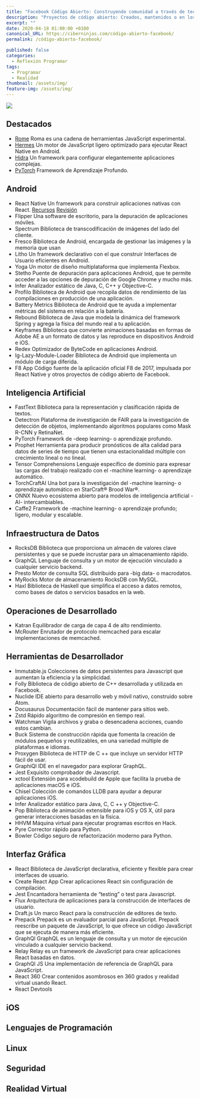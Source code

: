 ```yaml
---
title: "Facebook Código Abierto: Construyendo comunidad a través de tecnología de código abierto"
description: "Proyectos de código abierto: Creados, mantenidos o en los que participa a través de su desarrollo, la omnipresente Facebook"
excerpt: ""
date: 2020-04-18 01:00:00 +0100
canonical_URL: https://ciberninjas.com/código-abierto-facebook/
permalink: /código-abierto-facebook/

published: false
categories:
  - Reflexión Programar
tags:
  - Programar
  - Realidad
thumbnail: /assets/img/
feature-img: /assets/img/
---
```


![]("")

## Destacados

- [Rome](https://romejs.dev/)
	Roma es una cadena de herramientas JavaScript experimental.
- [Hermes](https://hermesengine.dev/)
	Un motor de JavaScript ligero optimizado para ejecutar React Native en Android.
- [Hidra](https://hydra.cc/)
	Un framework para configurar elegantemente aplicaciones complejas.
- [PyTorch](https://pytorch.org/)
	Framework de Aprendizaje Profundo.

 

## Android

- React Native
	Un framework para construir aplicaciones nativas con React.
	[Recursos](https://ciberninjas.com/react-native-recursos) [Revisión](https://ciberninjas.com/listado/react-native)
- Flipper
	Una software de escritorio, para la depuración de aplicaciones móviles.
- Spectrum
	Biblioteca de transcodificación de imágenes del lado del cliente.
- Fresco
	Biblioteca de Android, encargada de gestionar las imágenes y la memoria que usan
- Litho
	Un framework declarativo con el que construir Interfaces de Usuario eficientes en Android.
- Yoga
	Un motor de diseño multiplataforma que implementa Flexbox.
- Stetho
	Puente de depuración para aplicaciones Android, que te permite acceder a las opciones de depuración de Google Chrome y mucho más.
- Infer
	Analizador estático de Java, C, C++ y Objective-C.
- Profilo
	Biblioteca de Android que recopila datos de rendimiento de las compilaciones en producción de una aplicación.
- Battery Metrics
	Biblioteca de Android que te ayuda a implementar métricas del sistema en relación a la batería.
- Rebound
	Biblioteca de Java que modela la dinámica del framework Spring y agrega la física del mundo real a tu aplicación.
- Keyframes
	Biblioteca que convierte animaciones basadas en formas de Adobe AE a un formato de datos y las reproduce en dispositivos Android e iOS.
- Redex
	Optimizador de ByteCode en aplicaciones Android.
- Ig-Lazy-Module-Loader
	Biblioteca de Android que implementa un módulo de carga diferida.
- F8 App
	Código fuente de la aplicación oficial F8 de 2017, impulsada por React Native y otros proyectos de código abierto de Facebook.

## Inteligencia Artificial

- FastText
	Biblioteca para la representación y clasificación rápida de textos.
- Detectron
	Plataforma de investigación de FAIR para la investigación de detección de objetos, implementando algoritmos populares como Mask R-CNN y RetinaNet.
- PyTorch
	Framework de -deep learning- o aprendizaje profundo.
- Prophet
	Herramienta para producir pronósticos de alta calidad para datos de series de tiempo que tienen una estacionalidad múltiple con crecimiento lineal o no lineal.
- Tensor Comprehensions
	Lenguaje específico de dominio para expresar las cargas del trabajo realizado con el -machine learning- o aprendizaje automático.
- TorchCraftAI
	Una bot para la investigación del -machine learning- o aprendizaje automático en StarCraft® Brood War®.
- ONNX
	Nuevo ecosistema abierto para modelos de inteligencia artificial -AI- intercambiables.
- Caffe2
	Framework de -machine learning- o aprendizaje profundo; ligero, modular y escalable.

## Infraestructura de Datos

- RocksDB
	Biblioteca que proporciona un almacén de valores clave persistentes y que se puede incrustar para un almacenamiento rápido.
- GraphQL
	Lenguaje de consulta y un motor de ejecución vinculado a cualquier servicio backend.
- Presto
	Motor de consulta SQL distribuido para -big data- o macrodatos.
- MyRocks
	Motor de almacenamiento RocksDB con MySQL.
- Haxl
	Biblioteca de Haskell que simplifica el acceso a datos remotos, como bases de datos o servicios basados en la web.

## Operaciones de Desarrollado

- Katran
	Equilibrador de carga de capa 4 de alto rendimiento.
- McRouter
	Enrutador de protocolo memcached para escalar implementaciones de memcached.

## Herramientas de Desarrollador

- Immutable.js
	Colecciones de datos persistentes para Javascript que aumentan la eficiencia y la simplicidad.
- Folly
	Biblioteca de código abierto de C++ desarrollada y utilizada en Facebook.
- Nuclide
	IDE abierto para desarrollo web y móvil nativo, construido sobre Atom.
- Docusaurus
	Documentación fácil de mantener para sitios web.
- Zstd
	Rápido algoritmo de compresión en tiempo real.
- Watchman
	Vigila archivos y graba o desencadena acciones, cuando estos cambian.
- Buck
	Sistema de construcción rápida que fomenta la creación de módulos pequeños y reutilizables, en una variedad múltiple de plataformas e idiomas.
- Proxygen
	Biblioteca de HTTP de C ++ que incluye un servidor HTTP fácil de usar.
- GraphiQl
	IDE en el navegador para explorar GraphQL.
- Jest
	Exquisito comprobador de Javascript.
- xctool
	Extensión para xcodebuild de Apple que facilita la prueba de aplicaciones macOS e iOS.
- Chisel
	Colección de comandos LLDB para ayudar a depurar aplicaciones iOS.
- Infer
	Analizador estático para Java, C, C ++ y Objective-C.
- Pop
	Biblioteca de animación extensible para iOS y OS X, útil para generar interacciones basadas en la física.
- HHVM
	Máquina virtual para ejecutar programas escritos en Hack.
- Pyre
	Corrector rápido para Python.
- Bowler
	Código seguro de refactorización moderno para Python.

## Interfaz Gráfica

- React
	Biblioteca de JavaScript declarativa, eficiente y flexible para crear interfaces de usuario.
- Create React App
	Crear aplicaciones React sin configuración de compilación.
- Jest
	Encantadora herramienta de “testing” o test para Javascript.
- Flux
	Arquitectura de aplicaciones para la construcción de interfaces de usuario.
- Draft.js
	Un marco React para la construcción de editores de texto.
- Prepack
	Prepack es un evaluador parcial para JavaScript. Prepack reescribe un paquete de JavaScript, lo que ofrece un código JavaScript que se ejecuta de manera más eficiente.
- GraphQl
	GraphQL es un lenguaje de consulta y un motor de ejecución vinculado a cualquier servicio backend.
- Relay
	Relay es un framework de JavaScript para crear aplicaciones React basadas en datos.
- GraphQl JS
	Una implementación de referencia de GraphQL para JavaScript.
- React 360
	Crear contenidos asombrosos en 360 grados y realidad virtual usando React.
- React Devtools

## iOS

## Lenguajes de Programación

## Linux

## Seguridad

## Realidad Virtual